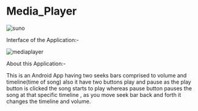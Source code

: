 # Media_Player

![suno](https://user-images.githubusercontent.com/117959085/229293711-f1f282b5-be89-4b89-a732-5738faaac821.jpg)

Interface of the Application:-

![mediaplayer](https://user-images.githubusercontent.com/117959085/229293956-685d04b8-0aac-41d8-962e-5d0167bc1de4.jpg)

About this Application:-


This is an Android App having two seeks bars comprised to volume and timeline(time of song) also it have two buttons play and pause as the play button is clicked the song starts to play whereas pause button pauses the song at that specific timeline , as you move seek bar back and forth it changes the timeline and volume.
